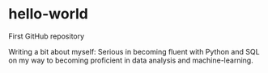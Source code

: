 # hello-world
First GitHub repository

Writing a bit about myself:
Serious in becoming fluent with Python and SQL on my way to becoming proficient in data analysis and machine-learning.
